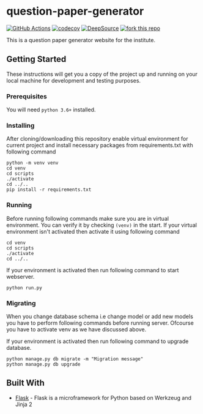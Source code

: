 # question-paper-generator

[![GitHub Actions](https://img.shields.io/endpoint.svg?url=https%3A%2F%2Factions-badge.atrox.dev%2Fatrox%2Fsync-dotenv%2Fbadge&label=build&logo=none)](https://actions-badge.atrox.dev/Niraj-Kamdar/question-paper-generator/goto)
[![codecov](https://codecov.io/gh/Niraj-Kamdar/question-paper-generator/branch/develop/graph/badge.svg)](https://codecov.io/gh/Niraj-Kamdar/question-paper-generator)
[![DeepSource](https://static.deepsource.io/deepsource-badge-light-mini.svg)](https://deepsource.io/gh/Niraj-Kamdar/question-paper-generator/?ref=repository-badge)
[![fork this repo](http://githubbadges.com/fork.svg?user=Niraj-Kamdar&repo=question-paper-generator&style=flat)](https://github.com/Niraj-Kamdar/question-paper-generator/fork)


This is a question paper generator website for the institute.

## Getting Started
These instructions will get you a copy of the project up and running on your local machine for development and testing purposes.


### Prerequisites

You will need `python 3.6+` installed.

### Installing

After cloning/downloading this repository enable virtual environment for current project and install necessary packages from requirements.txt with following command

```console
python -m venv venv
cd venv
cd scripts
./activate
cd ../..
pip install -r requirements.txt
```

### Running

Before running following commands make sure you are in virtual environment. You can verify it by checking `(venv)` in the start. If your virtual environment isn't activated then activate it using following command
```console
cd venv
cd scripts
./activate
cd ../..
```
If your environment is activated then run following command to start webserver.
```console
python run.py
```

### Migrating

When you change database schema i.e change model or add new models you have to perform following commands before running server. Ofcourse you have to activate venv as we have discussed above.

If your environment is activated then run following command to upgrade database.
```console
python manage.py db migrate -m "Migration message"
python manage.py db upgrade
```

## Built With

* [Flask](http://flask.pocoo.org/) -  Flask is a microframework for Python based on Werkzeug and Jinja 2
